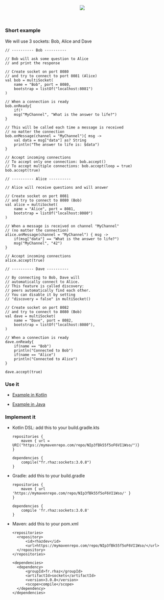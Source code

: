 <h3 align=center>
    <img src="https://i.imgur.com/7SRZq5u.jpg"/><br>
</h3>
<br>

### Short example

We will use 3 sockets: Bob, Alice and Dave


    // ---------- Bob ----------

    // Bob will ask some question to Alice
    // and print the response

    // Create socket on port 8080
    // and try to connect to port 8081 (Alice)
    val bob = multiSocket(
        name = "Bob", port = 8080,
        bootstrap = listOf("localhost:8081")
    )

    // When a connection is ready
    bob.onReady{
        if(²
        msg("MyChannel", "What is the answer to life?")
    }

    // This will be called each time a message is received
    // no matter the connection
    bob.onMessage(channel = "MyChannel"){ msg ->
        val data = msg["data"] as? String
        println("The answer to life is: $data")
    }

    // Accept incoming connections
    // To accept only one connection: bob.accept()
    // To accept multiple connections: bob.accept(loop = true)
    bob.accept(true)

    // ---------- Alice ----------

    // Alice will receive questions and will answer

    // Create socket on port 8081
    // and try to connect to 8080 (Bob)
    val alice = multiSocket(
        name = "Alice", port = 8081,
        bootstrap = listOf("localhost:8080")
    )

    // When a message is received on channel "MyChannel"
    // (no matter the connection)
    alice.onMessage(channel = "MyChannel") { msg ->
        if(msg["data"] == "What is the answer to life?")
        msg("MyChannel", "42")
    }

    // Accept incoming connections
    alice.accept(true)

    // ---------- Dave ----------

    // By connecting to Bob, Dave will
    // automatically connect to Alice.
    // This feature is called discovery:
    // peers automatically find each other.
    // You can disable it by setting
    // "discovery = false" in multiSocket()

    // Create socket on port 8082
    // and try to connect to 8080 (Bob)
    val dave = multiSocket(
        name = "Dave", port = 8082,
        bootstrap = listOf("localhost:8080"),
    )

    // When a connection is ready
    dave.onReady{
        if(name == "Bob")
        println("Connected to Bob")
        if(name == "Alice")
        println("Connected to Alice")
    }

    dave.accept(true)



### Use it

- [Example in Kotlin](https://github.com/RHazDev/RHazSockets/blob/master/test/KotlinTest.kt)

- [Example in Java](https://github.com/RHazDev/RHazSockets/blob/master/test/JavaTest.java)

### Implement it

- Kotlin DSL: add this to your build.gradle.kts

      repositories {
          maven { url = URI("https://mymavenrepo.com/repo/NIp3fBk55f5oF6VI1Wso/")}
      }

      dependencies {
          compile("fr.rhaz:sockets:3.0.8")
      }

- Gradle: add this to your build.gradle

      repositories {
          maven { url 'https://mymavenrepo.com/repo/NIp3fBk55f5oF6VI1Wso/' }
      }

      dependencies {
          compile 'fr.rhaz:sockets:3.0.8'
      }


- Maven: add this to your pom.xml

      <repositories>
        <repository>
            <id>rhazdev</id>
            <url>https://mymavenrepo.com/repo/NIp3fBk55f5oF6VI1Wso/</url>
        </repository>
      </repositories>

      <dependencies>
        <dependency>
            <groupId>fr.rhaz</groupId>
            <artifactId>sockets</artifactId>
            <version>3.0.8</version>
            <scope>compile</scope>
        </dependency>
      </dependencies>
